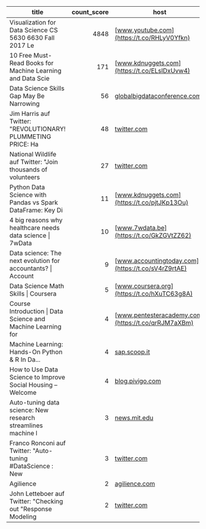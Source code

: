 |                           title                            |count_score|                         host                         |
|------------------------------------------------------------|----------:|------------------------------------------------------|
|Visualization for Data Science  CS 5630 6630   Fall 2017  Le|       4848|[www.youtube.com](https://t.co/RHLyV0Yfkn)            |
|10 Free Must-Read Books for Machine Learning and Data Scie  |        171|[www.kdnuggets.com](https://t.co/ELslDxUvw4)          |
|Data Science Skills Gap May Be Narrowing                    |         56|[globalbigdataconference.com](https://t.co/RLLzqx5aaW)|
|Jim Harris auf Twitter: "REVOLUTIONARY! PLUMMETING PRICE: Ha|         48|[twitter.com](https://t.co/AwCk6XyHvR)                |
|National Wildlife auf Twitter: "Join thousands of volunteers|         27|[twitter.com](https://t.co/IjQSLuCViN)                |
|Python Data Science with Pandas vs Spark DataFrame: Key Di  |         11|[www.kdnuggets.com](https://t.co/pjtJKp13Ou)          |
|4 big reasons why healthcare needs data science \| 7wData    |         10|[www.7wdata.be](https://t.co/GkZGVtZZ62)              |
|Data science: The next evolution for accountants?  \| Account|          9|[www.accountingtoday.com](https://t.co/sV4rZ9rtAE)    |
|Data Science Math Skills \| Coursera                         |          5|[www.coursera.org](https://t.co/hXuTC63g8A)           |
|Course Introduction \| Data Science and Machine Learning for |          4|[www.pentesteracademy.com](https://t.co/qrRJM7aXBm)   |
|Machine Learning: Hands-On Python & R In Da...              |          4|[sap.scoop.it](https://t.co/cUWxMkmwj7)               |
|How to Use Data Science to Improve Social Housing – Welcome |          4|[blog.pivigo.com](https://t.co/rkXSiPY1iF)            |
|Auto-tuning data science: New research streamlines machine l|          3|[news.mit.edu](https://t.co/XfSAV2rydl)               |
|Franco Ronconi auf Twitter: "Auto-tuning #DataScience : New |          3|[twitter.com](https://t.co/zieNJB2Zej)                |
|Agilience                                                   |          2|[agilience.com](https://t.co/WZRHAHPBHq)              |
|John Letteboer auf Twitter: "Checking out "Response Modeling|          2|[twitter.com](https://t.co/2WwB74dpg4)                |
